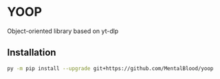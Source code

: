 # YOOP

Object-oriented library based on yt-dlp

## Installation

```bash
py -m pip install --upgrade git+https://github.com/MentalBlood/yoop
```